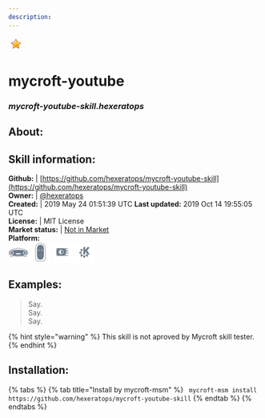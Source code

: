 ```yaml
---  
description:   
---  
```

![](../.gitbook/assets/star.png)  
# mycroft-youtube  
### _mycroft-youtube-skill.hexeratops_  
## About:  


## Skill information:  
**Github:** | [https://github.com/hexeratops/mycroft-youtube-skill](https://github.com/hexeratops/mycroft-youtube-skill)  
**Owner:** | [@hexeratops](https://github.com/hexeratops)  
**Created:** | 2019 May 24 01:51:39 UTC  **Last updated:** 2019 Oct 14 19:55:05 UTC  
**License:** | MIT License  
**Market status:** | [Not in Market](https://market.mycroft.ai/skill/)  
**Platform:**  
 ![](../.gitbook/assets/mark-1-icon.png)  ![](../.gitbook/assets/mark-2-icon.png)  ![](../.gitbook/assets/picroft-icon.png)  ![](../.gitbook/assets/kde.png)   
## Examples:  
> Say.  
> Say.  
> Say.  
  
{% hint style="warning" %}
This skill is not aproved by Mycroft skill tester.
{% endhint %}
    
## Installation:  
{% tabs %}
{% tab title="Install by mycroft-msm" %}
``` mycroft-msm install https://github.com/hexeratops/mycroft-youtube-skill```
{% endtab %}
  {% endtabs %}
  